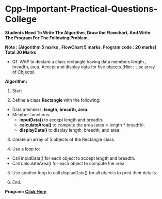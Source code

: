 # Cpp-Important-Practical-Questions-College

**Students Need To Write The Algorithm, Draw the Flowchart, And Write The Program For The Following Problem.**

**Note : [Algorithm 5 marks , FlowChart 5 marks, Program code : 20 marks] Total 30 Marks**

- Q1. WAP to declare a class rectangle having data members length , breadth, area. Accept and
display data for five objects.(Hint : Use array of Objects).

**Algorithm:** 

1. Start

2. Define a class **Rectangle** with the following:
  - Data members: **length, breadth, area**.
  - Member functions:
    - **inputData()** to accept length and breadth.
    - **calculateArea()** to compute the area (area = length * breadth).
    - **displayData()** to display length, breadth, and area.

3. Create an array of 5 objects of the Rectangle class.
 
4. Use a loop to:
  - Call inputData() for each object to accept length and breadth.
  - Call calculateArea() for each object to compute the area.

5. Use another loop to call displayData() for all objects to print their details.

6. End.

**Program: [Click Here](IMP_Practical_Q1.cpp)**
